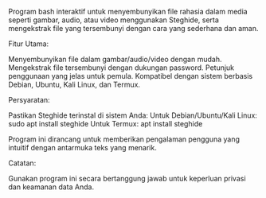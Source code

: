 Program bash interaktif untuk menyembunyikan file rahasia dalam media seperti gambar, audio, atau video menggunakan Steghide, serta mengekstrak file yang tersembunyi dengan cara yang sederhana dan aman.


Fitur Utama:

Menyembunyikan file dalam gambar/audio/video dengan mudah.
Mengekstrak file tersembunyi dengan dukungan password.
Petunjuk penggunaan yang jelas untuk pemula.
Kompatibel dengan sistem berbasis Debian, Ubuntu, Kali Linux, dan Termux.



Persyaratan:

Pastikan Steghide terinstal di sistem Anda:
Untuk Debian/Ubuntu/Kali Linux: sudo apt install steghide
Untuk Termux: apt install steghide

Program ini dirancang untuk memberikan pengalaman pengguna yang intuitif dengan antarmuka teks yang menarik.



Catatan:

Gunakan program ini secara bertanggung jawab untuk keperluan privasi dan keamanan data Anda.

